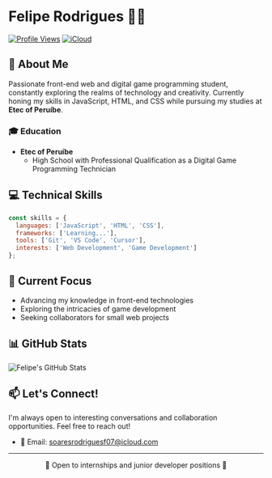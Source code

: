 # Felipe Rodrigues 👨‍💻

[![Profile Views](https://komarev.com/ghpvc/?username=frodrigss&color=blueviolet)](https://github.com/frodrigss)
[![iCloud](https://img.shields.io/badge/iCloud-3693F3?style=flat&logo=iCloud&logoColor=white)](mailto:soaresrodriguesf07@icloud.com)

## 🚀 About Me

Passionate front-end web and digital game programming student, constantly exploring the realms of technology and creativity. Currently honing my skills in JavaScript, HTML, and CSS while pursuing my studies at **Etec of Peruíbe**.

### 🎓 Education

- **Etec of Peruíbe**
  - High School with Professional Qualification as a Digital Game Programming Technician

## 💻 Technical Skills

```javascript
const skills = {
  languages: ['JavaScript', 'HTML', 'CSS'],
  frameworks: ['Learning...'],
  tools: ['Git', 'VS Code', 'Cursor'],
  interests: ['Web Development', 'Game Development']
};
```

## 🌱 Current Focus

- Advancing my knowledge in front-end technologies
- Exploring the intricacies of game development
- Seeking collaborators for small web projects

## 📊 GitHub Stats

<img align="center" src="https://github-readme-stats.vercel.app/api?username=frodrigss&show_icons=true&line_height=27&count_private=true&title_color=ffffff&text_color=c9cacc&icon_color=2bbc8a&bg_color=1d1f21" alt="Felipe's GitHub Stats" />

## 📫 Let's Connect!

I'm always open to interesting conversations and collaboration opportunities. Feel free to reach out!

- 📧 Email: [soaresrodriguesf07@icloud.com](mailto:soaresrodriguesf07@icloud.com)

---

<p align="center">💼 Open to internships and junior developer positions 💼</p>
